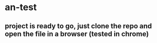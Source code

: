 # an-test
## project is ready to go, just clone the repo and open the file in a browser (tested in chrome)

